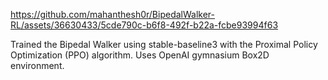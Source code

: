 

https://github.com/mahanthesh0r/BipedalWalker-RL/assets/36630433/5cde790c-b6f8-492f-b22a-fcbe93994f63



Trained the Bipedal Walker using stable-baseline3 with the Proximal Policy Optimization (PPO) algorithm. Uses OpenAI gymnasium Box2D environment.

